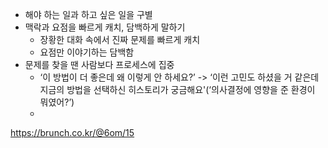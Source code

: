* 해야 하는 일과 하고 싶은 일을 구별
* 맥락과 요점을 빠르게 캐치, 담백하게 말하기
	* 장황한 대화 속에서 진짜 문제를 빠르게 캐치
	* 요점만 이야기하는 담백함
* 문제를 찾을 땐 사람보다 프로세스에 집중
	* ‘이 방법이 더 좋은데 왜 이렇게 안 하세요?’ -> ‘이런 고민도 하셨을 거 같은데 지금의 방법을 선택하신 히스토리가 궁금해요'(‘의사결정에 영향을 준 환경이 뭐였어?’)
	* 

https://brunch.co.kr/@6om/15